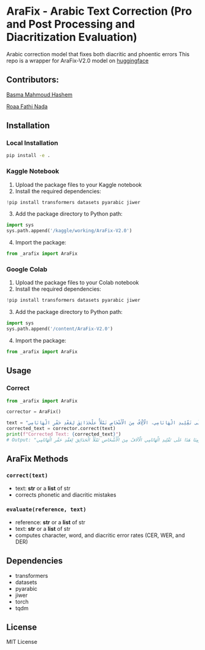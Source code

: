 # AraFix - Arabic Text Correction (Pro and Post Processing and Diacritization Evaluation)

Arabic correction model that fixes both diacritic and phoentic errors
This repo is a wrapper for AraFix-V2.0 model on [huggingface](https://huggingface.co/CUAIStudents/AraFix-V2.0)

## Contributors:

[Basma Mahmoud Hashem](https://github.com/Basma2423/) 

[Roaa Fathi Nada](https://github.com/rFathi03)

## Installation

### Local Installation
```bash
pip install -e .
```

### Kaggle Notebook
1. Upload the package files to your Kaggle notebook
2. Install the required dependencies:
```python
!pip install transformers datasets pyarabic jiwer
```
3. Add the package directory to Python path:
```python
import sys
sys.path.append('/kaggle/working/AraFix-V2.0')
```
4. Import the package:
```python
from _arafix import AraFix
```

### Google Colab
1. Upload the package files to your Colab notebook
2. Install the required dependencies:
```python
!pip install transformers datasets pyarabic jiwer
```
3. Add the package directory to Python path:
```python
import sys
sys.path.append('/content/AraFix-V2.0')
```
4. Import the package:
```python
from _arafix import AraFix
```

## Usage

### Correct
```python
from _arafix import AraFix

corrector = AraFix()

text = "فِي يَوْمِنَا هَذَا وَاصَرَ الشَّعْبُ الْيَابَانِيُّ إِلٌى يَوْمِنَا هَذَا عَلَى تَقِّلِيدِ الْهَانَامِي، الْآلٍّافُ مِنَ الْأَشْخَاصِ تَمْلَأُ علْحَدَائِقَ لِعَغْدِ حَفْرِ الْهَانَامِي"
corrected_text = corrector.correct(text)
print(f"Corrected Text: {corrected_text}")
# Output: "فِي يَوْمِنَا هَذَا وَاصَلَ الشَّعْبُ الْيَابَانِيُّ إِلَى يَوْمِنَا هَذَا عَلَى تَقْلِيدِ الْهَانَامِي الْآلَافُ مِنَ الْأَشْخَاصِ تَمْلَأُ الْحَدَائِقَ لِعَقْدِ حَفْرِ الْهَانَامِي"
```


## AraFix Methods

### `correct(text)`
- text: **str** or a **list** of str
- corrects phonetic and diacritic mistakes

### `evaluate(reference, text)`
- reference: **str** or a **list** of str
- text: **str** or a **list** of str
- computes character, word, and diacritic error rates (CER, WER, and DER)

## Dependencies
- transformers
- datasets
- pyarabic
- jiwer
- torch
- tqdm

## License
MIT License
